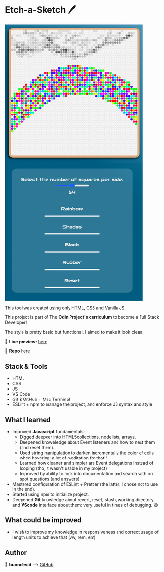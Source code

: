 # Etch-a-Sketch :pen:



<img src="/Images/Canvas.png" width=450 height=450 align='center' alt='App Canvas'>

<br>

<img src="/Images/Menu.png" width=450 height=450 align='center' alt='App Menu'>

This tool was created using only HTML, CSS and Vanilla JS.

This project is part of The __Odin Project's curriculum__ to become a Full Stack Developer!

The style is pretty basic but functional, I aimed to make it look clean.

:link: **Live preview:** [here](https://buondevid.github.io/etch-a-sketch/)

:book: __Repo__ [here](https://github.com/buondevid/etch-a-sketch)

## Stack & Tools

- HTML
- CSS
- JS
- VS Code
- Git & GitHub + Mac Terminal
- ESLint + npm to manage the project, and enforce JS syntax and style

## What I learned

* Improved **Javascript** fundamentals: 
  - Digged deepeer into HTML5collections, nodelists, arrays.
  - Deepened knoweledge about Event listeners and how to nest them (and reset them).
  - Used string manipulation to darken incrementally the color of cells when hovering: a lot of meditation for that!!
  - Learned how cleaner and simpler are Event delegations instead of looping (tho, it wasn't usable in my project)
  - Improved by ability to look into documentation and search with on spot questions (and answers)
* Mastered configuration of ESLint + Prettier (the latter, I chose not to use in the end).
* Started using npm to initialize project.
* Deepened __Git__ knowledge about revert, reset, stash, working directory, and __VScode__ interface about them: very useful in times of debugging. :smile:

## What could be improved

* I wish to improve my knowledge in responsiveness and correct usage of length units to achieve that (vw, rem, em)

## Author

:moyai: **buondevid** --> [GitHub](https://github.com/buondevid)

